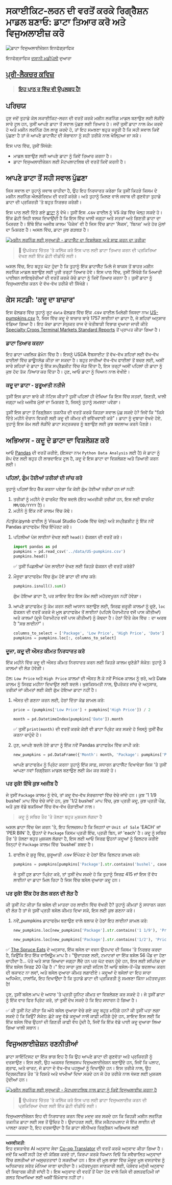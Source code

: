 <!--
CO_OP_TRANSLATOR_METADATA:
{
  "original_hash": "a683e1fe430bb0d4a10b68f6ca15e0a6",
  "translation_date": "2025-08-29T16:54:55+00:00",
  "source_file": "2-Regression/2-Data/README.md",
  "language_code": "pa"
}
-->
# ਸਕਾਈਕਿਟ-ਲਰਨ ਦੀ ਵਰਤੋਂ ਕਰਕੇ ਰਿਗ੍ਰੈਸ਼ਨ ਮਾਡਲ ਬਣਾਓ: ਡਾਟਾ ਤਿਆਰ ਕਰੋ ਅਤੇ ਵਿਜੁਅਲਾਈਜ਼ ਕਰੋ

![ਡਾਟਾ ਵਿਜੁਅਲਾਈਜ਼ੇਸ਼ਨ ਇਨਫੋਗ੍ਰਾਫਿਕ](../../../../translated_images/data-visualization.54e56dded7c1a804d00d027543f2881cb32da73aeadda2d4a4f10f3497526114.pa.png)

ਇਨਫੋਗ੍ਰਾਫਿਕ [ਦਸਾਨੀ ਮਡੀਪੱਲੀ](https://twitter.com/dasani_decoded) ਦੁਆਰਾ

## [ਪ੍ਰੀ-ਲੈਕਚਰ ਕਵਿਜ਼](https://gray-sand-07a10f403.1.azurestaticapps.net/quiz/11/)

> ### [ਇਹ ਪਾਠ ਰ ਵਿੱਚ ਵੀ ਉਪਲਬਧ ਹੈ!](../../../../2-Regression/2-Data/solution/R/lesson_2.html)

## ਪਰਿਚਯ

ਹੁਣ ਜਦੋਂ ਤੁਹਾਡੇ ਕੋਲ ਸਕਾਈਕਿਟ-ਲਰਨ ਦੀ ਵਰਤੋਂ ਕਰਕੇ ਮਸ਼ੀਨ ਲਰਨਿੰਗ ਮਾਡਲ ਬਣਾਉਣ ਲਈ ਲੋੜੀਂਦੇ ਸਾਰੇ ਟੂਲ ਹਨ, ਤੁਸੀਂ ਆਪਣੇ ਡਾਟਾ ਤੋਂ ਸਵਾਲ ਪੁੱਛਣ ਲਈ ਤਿਆਰ ਹੋ। ਜਦੋਂ ਤੁਸੀਂ ਡਾਟਾ ਨਾਲ ਕੰਮ ਕਰਦੇ ਹੋ ਅਤੇ ਮਸ਼ੀਨ ਲਰਨਿੰਗ ਹੱਲ ਲਾਗੂ ਕਰਦੇ ਹੋ, ਤਾਂ ਇਹ ਸਮਝਣਾ ਬਹੁਤ ਜ਼ਰੂਰੀ ਹੈ ਕਿ ਸਹੀ ਸਵਾਲ ਕਿਵੇਂ ਪੁੱਛਣਾ ਹੈ ਤਾਂ ਜੋ ਆਪਣੇ ਡਾਟਾਸੈੱਟ ਦੀ ਸੰਭਾਵਨਾ ਨੂੰ ਸਹੀ ਤਰੀਕੇ ਨਾਲ ਖੋਲ੍ਹਿਆ ਜਾ ਸਕੇ।

ਇਸ ਪਾਠ ਵਿੱਚ, ਤੁਸੀਂ ਸਿੱਖੋਗੇ:

- ਮਾਡਲ ਬਣਾਉਣ ਲਈ ਆਪਣੇ ਡਾਟਾ ਨੂੰ ਕਿਵੇਂ ਤਿਆਰ ਕਰਨਾ ਹੈ।
- ਡਾਟਾ ਵਿਜੁਅਲਾਈਜ਼ੇਸ਼ਨ ਲਈ ਮੈਟਪਲਾਟਲਿਬ ਦੀ ਵਰਤੋਂ ਕਿਵੇਂ ਕਰਨੀ ਹੈ।

## ਆਪਣੇ ਡਾਟਾ ਤੋਂ ਸਹੀ ਸਵਾਲ ਪੁੱਛਣਾ

ਜਿਸ ਸਵਾਲ ਦਾ ਤੁਹਾਨੂੰ ਜਵਾਬ ਚਾਹੀਦਾ ਹੈ, ਉਹ ਇਹ ਨਿਰਧਾਰਤ ਕਰੇਗਾ ਕਿ ਤੁਸੀਂ ਕਿਹੜੇ ਕਿਸਮ ਦੇ ਮਸ਼ੀਨ ਲਰਨਿੰਗ ਐਲਗੋਰਿਦਮ ਦੀ ਵਰਤੋਂ ਕਰੋਗੇ। ਅਤੇ ਤੁਹਾਨੂੰ ਮਿਲਣ ਵਾਲੇ ਜਵਾਬ ਦੀ ਗੁਣਵੱਤਾ ਤੁਹਾਡੇ ਡਾਟਾ ਦੀ ਪ੍ਰਕਿਰਤੀ 'ਤੇ ਬਹੁਤ ਨਿਰਭਰ ਕਰੇਗੀ।

ਇਸ ਪਾਠ ਲਈ ਦਿੱਤੇ ਗਏ [ਡਾਟਾ](https://github.com/microsoft/ML-For-Beginners/blob/main/2-Regression/data/US-pumpkins.csv) ਨੂੰ ਵੇਖੋ। ਤੁਸੀਂ ਇਸ .csv ਫਾਈਲ ਨੂੰ VS ਕੋਡ ਵਿੱਚ ਖੋਲ੍ਹ ਸਕਦੇ ਹੋ। ਇੱਕ ਛੋਟੀ ਜਿਹੀ ਝਲਕ ਦਿਖਾਉਂਦੀ ਹੈ ਕਿ ਇਸ ਵਿੱਚ ਖਾਲੀ ਜਗ੍ਹਾ ਅਤੇ ਸਤਰਾਂ ਅਤੇ ਗਿਣਤੀ ਡਾਟਾ ਦਾ ਮਿਸ਼ਰਣ ਹੈ। ਇੱਥੇ ਇੱਕ ਅਜੀਬ ਕਾਲਮ 'ਪੈਕੇਜ' ਵੀ ਹੈ ਜਿਸ ਵਿੱਚ ਡਾਟਾ 'ਸੈਕਸ', 'ਬਿਨਜ਼' ਅਤੇ ਹੋਰ ਮੁੱਲਾਂ ਦਾ ਮਿਸ਼ਰਣ ਹੈ। ਅਸਲ ਵਿੱਚ, ਡਾਟਾ ਕੁਝ ਗੜਬੜ ਹੈ।

[![ਮਸ਼ੀਨ ਲਰਨਿੰਗ ਲਈ ਸ਼ੁਰੂਆਤੀ - ਡਾਟਾਸੈੱਟ ਦਾ ਵਿਸ਼ਲੇਸ਼ਣ ਅਤੇ ਸਾਫ਼ ਕਰਨ ਦਾ ਤਰੀਕਾ](https://img.youtube.com/vi/5qGjczWTrDQ/0.jpg)](https://youtu.be/5qGjczWTrDQ "ਮਸ਼ੀਨ ਲਰਨਿੰਗ ਲਈ ਸ਼ੁਰੂਆਤੀ - ਡਾਟਾਸੈੱਟ ਦਾ ਵਿਸ਼ਲੇਸ਼ਣ ਅਤੇ ਸਾਫ਼ ਕਰਨ ਦਾ ਤਰੀਕਾ")

> 🎥 ਉਪਰੋਕਤ ਚਿੱਤਰ 'ਤੇ ਕਲਿੱਕ ਕਰੋ ਇਸ ਪਾਠ ਲਈ ਡਾਟਾ ਤਿਆਰ ਕਰਨ ਦੀ ਪ੍ਰਕਿਰਿਆ ਦੇਖਣ ਲਈ ਇੱਕ ਛੋਟੀ ਵੀਡੀਓ ਲਈ।

ਅਸਲ ਵਿੱਚ, ਇਹ ਬਹੁਤ ਘੱਟ ਹੁੰਦਾ ਹੈ ਕਿ ਤੁਹਾਨੂੰ ਇੱਕ ਡਾਟਾਸੈੱਟ ਮਿਲੇ ਜੋ ਬਾਕਸ ਤੋਂ ਬਾਹਰ ਮਸ਼ੀਨ ਲਰਨਿੰਗ ਮਾਡਲ ਬਣਾਉਣ ਲਈ ਪੂਰੀ ਤਰ੍ਹਾਂ ਤਿਆਰ ਹੋਵੇ। ਇਸ ਪਾਠ ਵਿੱਚ, ਤੁਸੀਂ ਸਿੱਖੋਗੇ ਕਿ ਮਿਆਰੀ ਪਾਈਥਨ ਲਾਇਬ੍ਰੇਰੀਆਂ ਦੀ ਵਰਤੋਂ ਕਰਕੇ ਕੱਚੇ ਡਾਟਾ ਨੂੰ ਕਿਵੇਂ ਤਿਆਰ ਕਰਨਾ ਹੈ। ਤੁਸੀਂ ਡਾਟਾ ਨੂੰ ਵਿਜੁਅਲਾਈਜ਼ ਕਰਨ ਦੇ ਵੱਖ-ਵੱਖ ਤਰੀਕੇ ਵੀ ਸਿੱਖੋਗੇ।

## ਕੇਸ ਸਟਡੀ: 'ਕਦੂ ਦਾ ਬਾਜ਼ਾਰ'

ਇਸ ਫੋਲਡਰ ਵਿੱਚ ਤੁਹਾਨੂੰ ਰੂਟ `data` ਫੋਲਡਰ ਵਿੱਚ ਇੱਕ .csv ਫਾਈਲ ਮਿਲੇਗੀ ਜਿਸਦਾ ਨਾਮ [US-pumpkins.csv](https://github.com/microsoft/ML-For-Beginners/blob/main/2-Regression/data/US-pumpkins.csv) ਹੈ, ਜਿਸ ਵਿੱਚ ਕਦੂ ਦੇ ਬਾਜ਼ਾਰ ਬਾਰੇ 1757 ਲਾਈਨਾਂ ਦਾ ਡਾਟਾ ਹੈ, ਜੋ ਸ਼ਹਿਰਾਂ ਅਨੁਸਾਰ ਵੰਡਿਆ ਗਿਆ ਹੈ। ਇਹ ਕੱਚਾ ਡਾਟਾ ਸੰਯੁਕਤ ਰਾਜ ਦੇ ਖੇਤੀਬਾੜੀ ਵਿਭਾਗ ਦੁਆਰਾ ਜਾਰੀ ਕੀਤੇ [Specialty Crops Terminal Markets Standard Reports](https://www.marketnews.usda.gov/mnp/fv-report-config-step1?type=termPrice) ਤੋਂ ਪ੍ਰਾਪਤ ਕੀਤਾ ਗਿਆ ਹੈ।

### ਡਾਟਾ ਤਿਆਰ ਕਰਨਾ

ਇਹ ਡਾਟਾ ਪਬਲਿਕ ਡੋਮੇਨ ਵਿੱਚ ਹੈ। ਇਸਨੂੰ USDA ਵੈਬਸਾਈਟ ਤੋਂ ਵੱਖ-ਵੱਖ ਸ਼ਹਿਰਾਂ ਲਈ ਵੱਖ-ਵੱਖ ਫਾਈਲਾਂ ਵਿੱਚ ਡਾਊਨਲੋਡ ਕੀਤਾ ਜਾ ਸਕਦਾ ਹੈ। ਬਹੁਤ ਸਾਰੀਆਂ ਵੱਖ-ਵੱਖ ਫਾਈਲਾਂ ਤੋਂ ਬਚਣ ਲਈ, ਅਸੀਂ ਸਾਰੇ ਸ਼ਹਿਰਾਂ ਦੇ ਡਾਟਾ ਨੂੰ ਇੱਕ ਸਪ੍ਰੈਡਸ਼ੀਟ ਵਿੱਚ ਜੋੜ ਦਿੱਤਾ ਹੈ, ਇਸ ਤਰ੍ਹਾਂ ਅਸੀਂ ਪਹਿਲਾਂ ਹੀ ਡਾਟਾ ਨੂੰ ਕੁਝ ਹੱਦ ਤੱਕ _ਤਿਆਰ_ ਕਰ ਦਿੱਤਾ ਹੈ। ਹੁਣ, ਆਓ ਡਾਟਾ ਨੂੰ ਧਿਆਨ ਨਾਲ ਵੇਖੀਏ।

### ਕਦੂ ਦਾ ਡਾਟਾ - ਸ਼ੁਰੂਆਤੀ ਨਤੀਜੇ

ਤੁਸੀਂ ਇਸ ਡਾਟਾ ਬਾਰੇ ਕੀ ਨੋਟਿਸ ਕੀਤਾ? ਤੁਸੀਂ ਪਹਿਲਾਂ ਹੀ ਦੇਖਿਆ ਕਿ ਇਸ ਵਿੱਚ ਸਤਰਾਂ, ਗਿਣਤੀ, ਖਾਲੀ ਜਗ੍ਹਾ ਅਤੇ ਅਜੀਬ ਮੁੱਲਾਂ ਦਾ ਮਿਸ਼ਰਣ ਹੈ, ਜਿਸਨੂੰ ਤੁਹਾਨੂੰ ਸਮਝਣਾ ਪਵੇਗਾ।

ਤੁਸੀਂ ਇਸ ਡਾਟਾ ਤੋਂ ਰਿਗ੍ਰੈਸ਼ਨ ਤਕਨੀਕ ਦੀ ਵਰਤੋਂ ਕਰਕੇ ਕਿਹੜਾ ਸਵਾਲ ਪੁੱਛ ਸਕਦੇ ਹੋ? ਜਿਵੇਂ ਕਿ "ਕਿਸੇ ਦਿੱਤੇ ਮਹੀਨੇ ਦੌਰਾਨ ਵਿਕਰੀ ਲਈ ਕਦੂ ਦੀ ਕੀਮਤ ਦੀ ਭਵਿੱਖਵਾਣੀ ਕਰੋ"। ਡਾਟਾ ਨੂੰ ਦੁਬਾਰਾ ਵੇਖਦੇ ਹੋਏ, ਤੁਹਾਨੂੰ ਇਸ ਕੰਮ ਲਈ ਲੋੜੀਂਦੇ ਡਾਟਾ ਸਟ੍ਰਕਚਰ ਨੂੰ ਬਣਾਉਣ ਲਈ ਕੁਝ ਬਦਲਾਅ ਕਰਨੇ ਪੈਣਗੇ।

## ਅਭਿਆਸ - ਕਦੂ ਦੇ ਡਾਟਾ ਦਾ ਵਿਸ਼ਲੇਸ਼ਣ ਕਰੋ

ਆਓ [Pandas](https://pandas.pydata.org/) ਦੀ ਵਰਤੋਂ ਕਰੀਏ, (ਇਸਦਾ ਨਾਮ `Python Data Analysis` ਲਈ ਹੈ) ਜੋ ਡਾਟਾ ਨੂੰ ਸ਼ੇਪ ਦੇਣ ਲਈ ਬਹੁਤ ਹੀ ਲਾਭਦਾਇਕ ਟੂਲ ਹੈ, ਕਦੂ ਦੇ ਇਸ ਡਾਟਾ ਦਾ ਵਿਸ਼ਲੇਸ਼ਣ ਅਤੇ ਤਿਆਰੀ ਕਰਨ ਲਈ।

### ਪਹਿਲਾਂ, ਗੁੰਮ ਹੋਈਆਂ ਤਰੀਕਾਂ ਦੀ ਜਾਂਚ ਕਰੋ

ਤੁਹਾਨੂੰ ਪਹਿਲਾਂ ਇਹ ਚੈੱਕ ਕਰਨਾ ਪਵੇਗਾ ਕਿ ਕੋਈ ਗੁੰਮ ਹੋਈਆਂ ਤਰੀਕਾਂ ਹਨ ਜਾਂ ਨਹੀਂ:

1. ਤਰੀਕਾਂ ਨੂੰ ਮਹੀਨੇ ਦੇ ਫਾਰਮੈਟ ਵਿੱਚ ਬਦਲੋ (ਇਹ ਅਮਰੀਕੀ ਤਰੀਕਾਂ ਹਨ, ਇਸ ਲਈ ਫਾਰਮੈਟ `MM/DD/YYYY` ਹੈ)।
2. ਮਹੀਨੇ ਨੂੰ ਇੱਕ ਨਵੇਂ ਕਾਲਮ ਵਿੱਚ ਕੱਢੋ।

_ਨੋਟਬੁੱਕ.ipynb_ ਫਾਈਲ ਨੂੰ Visual Studio Code ਵਿੱਚ ਖੋਲ੍ਹੋ ਅਤੇ ਸਪ੍ਰੈਡਸ਼ੀਟ ਨੂੰ ਇੱਕ ਨਵੇਂ Pandas ਡਾਟਾਫਰੇਮ ਵਿੱਚ ਇੰਪੋਰਟ ਕਰੋ।

1. ਪਹਿਲੀਆਂ ਪੰਜ ਲਾਈਨਾਂ ਦੇਖਣ ਲਈ `head()` ਫੰਕਸ਼ਨ ਦੀ ਵਰਤੋਂ ਕਰੋ।

    ```python
    import pandas as pd
    pumpkins = pd.read_csv('../data/US-pumpkins.csv')
    pumpkins.head()
    ```

    ✅ ਤੁਸੀਂ ਪਿਛਲੀਆਂ ਪੰਜ ਲਾਈਨਾਂ ਦੇਖਣ ਲਈ ਕਿਹੜੇ ਫੰਕਸ਼ਨ ਦੀ ਵਰਤੋਂ ਕਰੋਗੇ?

1. ਮੌਜੂਦਾ ਡਾਟਾਫਰੇਮ ਵਿੱਚ ਗੁੰਮ ਹੋਏ ਡਾਟਾ ਦੀ ਜਾਂਚ ਕਰੋ:

    ```python
    pumpkins.isnull().sum()
    ```

    ਗੁੰਮ ਹੋਇਆ ਡਾਟਾ ਹੈ, ਪਰ ਸ਼ਾਇਦ ਇਹ ਇਸ ਕੰਮ ਲਈ ਮਹੱਤਵਪੂਰਨ ਨਹੀਂ ਹੋਵੇਗਾ।

1. ਆਪਣੇ ਡਾਟਾਫਰੇਮ ਨੂੰ ਕੰਮ ਕਰਨ ਲਈ ਆਸਾਨ ਬਣਾਉਣ ਲਈ, ਸਿਰਫ਼ ਜ਼ਰੂਰੀ ਕਾਲਮਾਂ ਨੂੰ ਚੁਣੋ, `loc` ਫੰਕਸ਼ਨ ਦੀ ਵਰਤੋਂ ਕਰਕੇ ਜੋ ਮੂਲ ਡਾਟਾਫਰੇਮ ਤੋਂ ਲਾਈਨਾਂ (ਪਹਿਲੇ ਪੈਰਾਮੀਟਰ ਵਜੋਂ ਪਾਸ ਕੀਤੀਆਂ) ਅਤੇ ਕਾਲਮਾਂ (ਦੂਜੇ ਪੈਰਾਮੀਟਰ ਵਜੋਂ ਪਾਸ ਕੀਤੀਆਂ) ਨੂੰ ਕੱਢਦਾ ਹੈ। ਹੇਠਾਂ ਦਿੱਤੇ ਕੇਸ ਵਿੱਚ `:` ਦਾ ਅਰਥ ਹੈ "ਸਭ ਲਾਈਨਾਂ"।

    ```python
    columns_to_select = ['Package', 'Low Price', 'High Price', 'Date']
    pumpkins = pumpkins.loc[:, columns_to_select]
    ```

### ਦੂਜਾ, ਕਦੂ ਦੀ ਔਸਤ ਕੀਮਤ ਨਿਰਧਾਰਤ ਕਰੋ

ਇੱਕ ਮਹੀਨੇ ਵਿੱਚ ਕਦੂ ਦੀ ਔਸਤ ਕੀਮਤ ਨਿਰਧਾਰਤ ਕਰਨ ਲਈ ਕਿਹੜੇ ਕਾਲਮ ਚੁਣੋਗੇ? ਸੰਕੇਤ: ਤੁਹਾਨੂੰ 3 ਕਾਲਮਾਂ ਦੀ ਲੋੜ ਹੋਵੇਗੀ।

ਹੱਲ: `Low Price` ਅਤੇ `High Price` ਕਾਲਮਾਂ ਦੀ ਔਸਤ ਲੈ ਕੇ ਨਵੇਂ Price ਕਾਲਮ ਨੂੰ ਭਰੋ, ਅਤੇ Date ਕਾਲਮ ਨੂੰ ਸਿਰਫ਼ ਮਹੀਨਾ ਦਿਖਾਉਣ ਲਈ ਬਦਲੋ। ਖੁਸ਼ਕਿਸਮਤੀ ਨਾਲ, ਉਪਰੋਕਤ ਜਾਂਚ ਦੇ ਅਨੁਸਾਰ, ਤਰੀਕਾਂ ਜਾਂ ਕੀਮਤਾਂ ਲਈ ਕੋਈ ਗੁੰਮ ਹੋਇਆ ਡਾਟਾ ਨਹੀਂ ਹੈ।

1. ਔਸਤ ਦੀ ਗਣਨਾ ਕਰਨ ਲਈ, ਹੇਠਾਂ ਦਿੱਤਾ ਕੋਡ ਸ਼ਾਮਲ ਕਰੋ:

    ```python
    price = (pumpkins['Low Price'] + pumpkins['High Price']) / 2

    month = pd.DatetimeIndex(pumpkins['Date']).month

    ```

   ✅ ਤੁਸੀਂ `print(month)` ਦੀ ਵਰਤੋਂ ਕਰਕੇ ਕੋਈ ਵੀ ਡਾਟਾ ਪ੍ਰਿੰਟ ਕਰ ਸਕਦੇ ਹੋ ਜਿਸਨੂੰ ਤੁਸੀਂ ਚੈੱਕ ਕਰਨਾ ਚਾਹੁੰਦੇ ਹੋ।

2. ਹੁਣ, ਆਪਣੇ ਬਦਲੇ ਹੋਏ ਡਾਟਾ ਨੂੰ ਇੱਕ ਨਵੇਂ Pandas ਡਾਟਾਫਰੇਮ ਵਿੱਚ ਕਾਪੀ ਕਰੋ:

    ```python
    new_pumpkins = pd.DataFrame({'Month': month, 'Package': pumpkins['Package'], 'Low Price': pumpkins['Low Price'],'High Price': pumpkins['High Price'], 'Price': price})
    ```

    ਆਪਣੇ ਡਾਟਾਫਰੇਮ ਨੂੰ ਪ੍ਰਿੰਟ ਕਰਨਾ ਤੁਹਾਨੂੰ ਇੱਕ ਸਾਫ਼, ਸਧਾਰਨ ਡਾਟਾਸੈੱਟ ਦਿਖਾਵੇਗਾ ਜਿਸ 'ਤੇ ਤੁਸੀਂ ਆਪਣਾ ਨਵਾਂ ਰਿਗ੍ਰੈਸ਼ਨ ਮਾਡਲ ਬਣਾਉਣ ਲਈ ਕੰਮ ਕਰ ਸਕਦੇ ਹੋ।

### ਪਰ ਰੁਕੋ! ਇੱਥੇ ਕੁਝ ਅਜੀਬ ਹੈ

ਜੇ ਤੁਸੀਂ `Package` ਕਾਲਮ ਨੂੰ ਵੇਖੋ, ਤਾਂ ਕਦੂ ਵੱਖ-ਵੱਖ ਸੰਰਚਨਾਵਾਂ ਵਿੱਚ ਵੇਚੇ ਜਾਂਦੇ ਹਨ। ਕੁਝ '1 1/9 bushel' ਮਾਪ ਵਿੱਚ ਵੇਚੇ ਜਾਂਦੇ ਹਨ, ਕੁਝ '1/2 bushel' ਮਾਪ ਵਿੱਚ, ਕੁਝ ਪ੍ਰਤੀ ਕਦੂ, ਕੁਝ ਪ੍ਰਤੀ ਪੌਂਡ, ਅਤੇ ਕੁਝ ਵੱਡੇ ਬਕਸਿਆਂ ਵਿੱਚ ਵੱਖ-ਵੱਖ ਚੌੜਾਈਆਂ ਨਾਲ।

> ਕਦੂ ਨੂੰ ਸਥਿਰ ਤੌਰ 'ਤੇ ਤੋਲਣਾ ਬਹੁਤ ਮੁਸ਼ਕਲ ਲੱਗਦਾ ਹੈ

ਅਸਲ ਡਾਟਾ ਵਿੱਚ ਖੋਜ ਕਰਨ 'ਤੇ, ਇਹ ਦਿਲਚਸਪ ਹੈ ਕਿ ਜਿਹਨਾਂ ਦਾ `Unit of Sale` 'EACH' ਜਾਂ 'PER BIN' ਹੈ, ਉਹਨਾਂ ਦੇ `Package` ਕਿਸਮ ਪ੍ਰਤੀ ਇੰਚ, ਪ੍ਰਤੀ ਬਿਨ, ਜਾਂ 'each' ਹੈ। ਕਦੂ ਨੂੰ ਸਥਿਰ ਤੌਰ 'ਤੇ ਤੋਲਣਾ ਬਹੁਤ ਮੁਸ਼ਕਲ ਲੱਗਦਾ ਹੈ, ਇਸ ਲਈ ਆਓ ਸਿਰਫ਼ ਉਹਨਾਂ ਕਦੂਆਂ ਨੂੰ ਫਿਲਟਰ ਕਰੀਏ ਜਿਨ੍ਹਾਂ ਦੇ `Package` ਕਾਲਮ ਵਿੱਚ 'bushel' ਸ਼ਬਦ ਹੈ।

1. ਫਾਈਲ ਦੇ ਸ਼ੁਰੂ ਵਿੱਚ, ਸ਼ੁਰੂਆਤੀ .csv ਇੰਪੋਰਟ ਦੇ ਹੇਠਾਂ ਇੱਕ ਫਿਲਟਰ ਸ਼ਾਮਲ ਕਰੋ:

    ```python
    pumpkins = pumpkins[pumpkins['Package'].str.contains('bushel', case=True, regex=True)]
    ```

    ਜੇ ਤੁਸੀਂ ਹੁਣ ਡਾਟਾ ਪ੍ਰਿੰਟ ਕਰੋ, ਤਾਂ ਤੁਸੀਂ ਦੇਖ ਸਕਦੇ ਹੋ ਕਿ ਤੁਹਾਨੂੰ ਸਿਰਫ਼ 415 ਜਾਂ ਇਸ ਤੋਂ ਵੱਧ ਲਾਈਨਾਂ ਦਾ ਡਾਟਾ ਮਿਲ ਰਿਹਾ ਹੈ ਜਿਸ ਵਿੱਚ ਬਸੇਲ ਦੁਆਰਾ ਕਦੂ ਹਨ।

### ਪਰ ਰੁਕੋ! ਇੱਕ ਹੋਰ ਗੱਲ ਕਰਨ ਦੀ ਲੋੜ ਹੈ

ਕੀ ਤੁਸੀਂ ਨੋਟ ਕੀਤਾ ਕਿ ਬਸੇਲ ਦੀ ਮਾਤਰਾ ਹਰ ਲਾਈਨ ਵਿੱਚ ਵੱਖਰੀ ਹੈ? ਤੁਹਾਨੂੰ ਕੀਮਤਾਂ ਨੂੰ ਸਧਾਰਨ ਕਰਨ ਦੀ ਲੋੜ ਹੈ ਤਾਂ ਜੋ ਤੁਸੀਂ ਪ੍ਰਤੀ ਬਸੇਲ ਕੀਮਤ ਦਿਖਾ ਸਕੋ, ਇਸ ਲਈ ਕੁਝ ਗਣਨਾ ਕਰੋ।

1. ਨਵੇਂ_pumpkins ਡਾਟਾਫਰੇਮ ਬਣਾਉਣ ਵਾਲੇ ਬਲਾਕ ਦੇ ਹੇਠਾਂ ਇਹ ਲਾਈਨਾਂ ਸ਼ਾਮਲ ਕਰੋ:

    ```python
    new_pumpkins.loc[new_pumpkins['Package'].str.contains('1 1/9'), 'Price'] = price/(1 + 1/9)

    new_pumpkins.loc[new_pumpkins['Package'].str.contains('1/2'), 'Price'] = price/(1/2)
    ```

✅ [The Spruce Eats](https://www.thespruceeats.com/how-much-is-a-bushel-1389308) ਦੇ ਅਨੁਸਾਰ, ਇੱਕ ਬਸੇਲ ਦਾ ਵਜ਼ਨ ਉਤਪਾਦ ਦੀ ਕਿਸਮ 'ਤੇ ਨਿਰਭਰ ਕਰਦਾ ਹੈ, ਕਿਉਂਕਿ ਇਹ ਇੱਕ ਵਾਲਿਊਮ ਮਾਪ ਹੈ। "ਉਦਾਹਰਣ ਲਈ, ਟਮਾਟਰਾਂ ਦਾ ਇੱਕ ਬਸੇਲ 56 ਪੌਂਡ ਦਾ ਹੋਣਾ ਚਾਹੀਦਾ ਹੈ... ਪੱਤੇ ਅਤੇ ਸਾਗ ਜ਼ਿਆਦਾ ਜਗ੍ਹਾ ਲੈਂਦੇ ਹਨ ਪਰ ਘੱਟ ਵਜ਼ਨ ਹੁੰਦੇ ਹਨ, ਇਸ ਲਈ ਸਪਿਨੇਚ ਦਾ ਇੱਕ ਬਸੇਲ ਸਿਰਫ਼ 20 ਪੌਂਡ ਹੈ।" ਇਹ ਸਾਰਾ ਕੁਝ ਕਾਫ਼ੀ ਜਟਿਲ ਹੈ! ਆਓ ਬਸੇਲ-ਤੋਂ-ਪੌਂਡ ਬਦਲਾਅ ਕਰਨ ਦੀ ਥਕਾਵਟ ਨਾ ਲਵਾਂ, ਅਤੇ ਬਸੇਲ ਦੁਆਰਾ ਕੀਮਤ ਲਗਾਈਏ। ਕਦੂਆਂ ਦੇ ਬਸੇਲਾਂ ਦਾ ਇਹ ਸਾਰਾ ਅਧਿਐਨ, ਹਾਲਾਂਕਿ, ਇਹ ਦਿਖਾਉਂਦਾ ਹੈ ਕਿ ਤੁਹਾਡੇ ਡਾਟਾ ਦੀ ਪ੍ਰਕਿਰਤੀ ਨੂੰ ਸਮਝਣਾ ਕਿੰਨਾ ਮਹੱਤਵਪੂਰਨ ਹੈ!

ਹੁਣ, ਤੁਸੀਂ ਬਸੇਲ ਮਾਪ ਦੇ ਅਧਾਰ 'ਤੇ ਪ੍ਰਤੀ ਯੂਨਿਟ ਕੀਮਤ ਦਾ ਵਿਸ਼ਲੇਸ਼ਣ ਕਰ ਸਕਦੇ ਹੋ। ਜੇ ਤੁਸੀਂ ਡਾਟਾ ਨੂੰ ਇੱਕ ਵਾਰ ਫਿਰ ਪ੍ਰਿੰਟ ਕਰੋ, ਤਾਂ ਤੁਸੀਂ ਦੇਖ ਸਕਦੇ ਹੋ ਕਿ ਇਹ ਸਧਾਰਨ ਹੋ ਗਿਆ ਹੈ।

✅ ਕੀ ਤੁਸੀਂ ਨੋਟ ਕੀਤਾ ਕਿ ਅੱਧੇ ਬਸੇਲ ਦੁਆਰਾ ਵੇਚੇ ਗਏ ਕਦੂ ਬਹੁਤ ਮਹਿੰਗੇ ਹਨ? ਕੀ ਤੁਸੀਂ ਪਤਾ ਲਗਾ ਸਕਦੇ ਹੋ ਕਿ ਕਿਉਂ? ਸੰਕੇਤ: ਛੋਟੇ ਕਦੂ ਵੱਡੇ ਕਦੂਆਂ ਨਾਲੋਂ ਕਾਫ਼ੀ ਮਹਿੰਗੇ ਹੁੰਦੇ ਹਨ, ਸ਼ਾਇਦ ਇਸ ਲਈ ਕਿ ਇੱਕ ਬਸੇਲ ਵਿੱਚ ਉਹਨਾਂ ਦੀ ਗਿਣਤੀ ਕਾਫ਼ੀ ਵੱਧ ਹੁੰਦੀ ਹੈ, ਜਿਵੇਂ ਕਿ ਇੱਕ ਵੱਡੇ ਪਾਈ ਕਦੂ ਦੁਆਰਾ ਲਿਆ ਗਿਆ ਖਾਲੀ ਸਥਾਨ।

## ਵਿਜੁਅਲਾਈਜ਼ੇਸ਼ਨ ਰਣਨੀਤੀਆਂ

ਡਾਟਾ ਸਾਇੰਟਿਸਟ ਦਾ ਇੱਕ ਭਾਗ ਇਹ ਹੈ ਕਿ ਉਹ ਆਪਣੇ ਡਾਟਾ ਦੀ ਗੁਣਵੱਤਾ ਅਤੇ ਪ੍ਰਕਿਰਤੀ ਨੂੰ ਦਰਸਾਉਣ। ਇਸ ਲਈ, ਉਹ ਅਕਸਰ ਦਿਲਚਸਪ ਵਿਜੁਅਲਾਈਜ਼ੇਸ਼ਨ ਬਣਾਉਂਦੇ ਹਨ, ਜਿਵੇਂ ਕਿ ਪਲਾਟ, ਗ੍ਰਾਫ, ਅਤੇ ਚਾਰਟ, ਜੋ ਡਾਟਾ ਦੇ ਵੱਖ-ਵੱਖ ਪਹਲੂਆਂ ਨੂੰ ਦਿਖਾਉਂਦੇ ਹਨ। ਇਸ ਤਰੀਕੇ ਨਾਲ, ਉਹ ਦ੍ਰਿਸ਼ਟੀਗਤ ਤੌਰ 'ਤੇ ਰਿਸ਼ਤੇ ਅਤੇ ਖਾਮੀਆਂ ਦਿਖਾ ਸਕਦੇ ਹਨ ਜੋ ਹੋਰ ਤਰੀਕੇ ਨਾਲ ਖੋਜਣ ਲਈ ਮੁਸ਼ਕਲ ਹੁੰਦੀਆਂ ਹਨ।

[![ਮਸ਼ੀਨ ਲਰਨਿੰਗ ਲਈ ਸ਼ੁਰੂਆਤੀ - ਮੈਟਪਲਾਟਲਿਬ ਨਾਲ ਡਾਟਾ ਨੂੰ ਕਿਵੇਂ ਵਿਜੁਅਲਾਈਜ਼ ਕਰਨਾ ਹੈ](https://img.youtube.com/vi/SbUkxH6IJo0/0.jpg)](https://youtu.be/SbUkxH6IJo0 "ਮਸ਼ੀਨ ਲਰਨਿੰਗ ਲਈ ਸ਼ੁਰੂਆਤੀ - ਮੈਟਪਲਾਟਲਿਬ ਨਾਲ ਡਾਟਾ ਨੂੰ ਕਿਵੇਂ ਵਿਜੁਅਲਾਈਜ਼ ਕਰਨਾ ਹੈ")

> 🎥 ਉਪਰੋਕਤ ਚਿੱਤਰ 'ਤੇ ਕਲਿੱਕ ਕਰੋ ਇਸ ਪਾਠ ਲਈ ਡਾਟਾ ਵਿਜੁਅਲਾਈਜ਼ ਕਰਨ ਦੀ ਪ੍ਰਕਿਰਿਆ ਦੇਖਣ ਲਈ ਇੱਕ ਛੋਟੀ ਵੀਡੀਓ ਲਈ।

ਵਿਜੁਅਲਾਈਜ਼ੇਸ਼ਨ ਇਹ ਵੀ ਨਿਰਧਾਰਤ ਕਰਨ ਵਿੱਚ ਮਦਦ ਕਰ ਸਕਦੇ ਹਨ ਕਿ ਕਿਹੜੀ ਮਸ਼ੀਨ ਲਰਨਿੰਗ ਤਕਨੀਕ ਡਾਟਾ ਲਈ ਸਭ ਤੋਂ ਉਚਿਤ ਹੈ। ਉਦਾਹਰਣ ਲਈ, ਇੱਕ ਸਕੈਟਰਪਲਾਟ ਜੋ ਇੱਕ ਲਾਈਨ ਦੀ ਪਾਲਣਾ ਕਰਦਾ ਹੈ, ਇਹ ਦਰਸਾਉਂਦਾ ਹੈ ਕਿ ਡਾਟਾ ਲੀਨੀਅਰ ਰਿਗ੍ਰੈਸ਼ਨ ਅਭਿਆਸ ਲਈ

---

**ਅਸਵੀਕਤੀ**:  
ਇਹ ਦਸਤਾਵੇਜ਼ AI ਅਨੁਵਾਦ ਸੇਵਾ [Co-op Translator](https://github.com/Azure/co-op-translator) ਦੀ ਵਰਤੋਂ ਕਰਕੇ ਅਨੁਵਾਦ ਕੀਤਾ ਗਿਆ ਹੈ। ਜਦੋਂ ਕਿ ਅਸੀਂ ਸਹੀ ਹੋਣ ਦੀ ਕੋਸ਼ਿਸ਼ ਕਰਦੇ ਹਾਂ, ਕਿਰਪਾ ਕਰਕੇ ਧਿਆਨ ਦਿਓ ਕਿ ਸਵੈਚਾਲਿਤ ਅਨੁਵਾਦਾਂ ਵਿੱਚ ਗਲਤੀਆਂ ਜਾਂ ਅਸੁਚਤਤਾਵਾਂ ਹੋ ਸਕਦੀਆਂ ਹਨ। ਇਸ ਦੀ ਮੂਲ ਭਾਸ਼ਾ ਵਿੱਚ ਮੌਜੂਦ ਮੂਲ ਦਸਤਾਵੇਜ਼ ਨੂੰ ਅਧਿਕਾਰਤ ਸਰੋਤ ਮੰਨਿਆ ਜਾਣਾ ਚਾਹੀਦਾ ਹੈ। ਮਹੱਤਵਪੂਰਨ ਜਾਣਕਾਰੀ ਲਈ, ਪੇਸ਼ੇਵਰ ਮਨੁੱਖੀ ਅਨੁਵਾਦ ਦੀ ਸਿਫਾਰਸ਼ ਕੀਤੀ ਜਾਂਦੀ ਹੈ। ਇਸ ਅਨੁਵਾਦ ਦੀ ਵਰਤੋਂ ਤੋਂ ਪੈਦਾ ਹੋਣ ਵਾਲੇ ਕਿਸੇ ਵੀ ਗਲਤਫਹਿਮੀ ਜਾਂ ਗਲਤ ਵਿਆਖਿਆ ਲਈ ਅਸੀਂ ਜ਼ਿੰਮੇਵਾਰ ਨਹੀਂ ਹਾਂ।